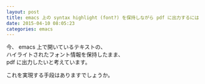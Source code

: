 ```yaml
---
layout: post
title: emacs 上の syntax highlight (font?) を保持しながら pdf に出力するには
date: 2015-04-10 08:05:23
categories: emacs
---
```

<!-- {% raw %} -->
<p>今、 emacs 上で開いているテキストの、<br>
ハイライトされたフォント情報を保持したまま、<br>
pdf に出力したいと考えています。</p>

<p>これを実現する手段はありますでしょうか。</p>
<!-- {% endraw %} -->
